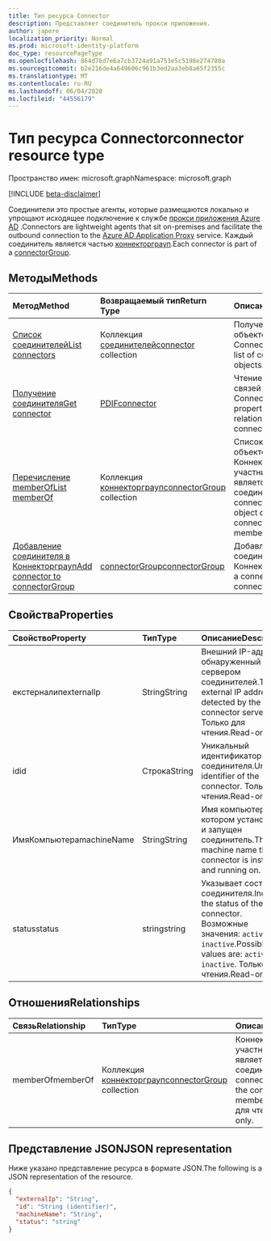```yaml
---
title: Тип ресурса Connector
description: Представляет соединитель прокси приложения.
author: japere
localization_priority: Normal
ms.prod: microsoft-identity-platform
doc_type: resourcePageType
ms.openlocfilehash: 864d76d7e6a7cb3724a91a753e5c5198e274780a
ms.sourcegitcommit: b2e216de4a649606c961b3ed2aa3eb8a65f2355c
ms.translationtype: MT
ms.contentlocale: ru-RU
ms.lasthandoff: 06/04/2020
ms.locfileid: "44556179"
---
```

# <a name="connector-resource-type"></a><span data-ttu-id="8494f-103">Тип ресурса Connector</span><span class="sxs-lookup"><span data-stu-id="8494f-103">connector resource type</span></span>

<span data-ttu-id="8494f-104">Пространство имен: microsoft.graph</span><span class="sxs-lookup"><span data-stu-id="8494f-104">Namespace: microsoft.graph</span></span>

[!INCLUDE [beta-disclaimer](../../includes/beta-disclaimer.md)]

<span data-ttu-id="8494f-105">Соединители это простые агенты, которые размещаются локально и упрощают исходящее подключение к службе [прокси приложения Azure AD](https://aka.ms/whyappproxy) .</span><span class="sxs-lookup"><span data-stu-id="8494f-105">Connectors are lightweight agents that sit on-premises and facilitate the outbound connection to the [Azure AD Application Proxy](https://aka.ms/whyappproxy) service.</span></span> <span data-ttu-id="8494f-106">Каждый соединитель является частью [коннекторграуп](connectorgroup.md).</span><span class="sxs-lookup"><span data-stu-id="8494f-106">Each connector is part of a [connectorGroup](connectorgroup.md).</span></span>

## <a name="methods"></a><span data-ttu-id="8494f-107">Методы</span><span class="sxs-lookup"><span data-stu-id="8494f-107">Methods</span></span>

| <span data-ttu-id="8494f-108">Метод</span><span class="sxs-lookup"><span data-stu-id="8494f-108">Method</span></span>       | <span data-ttu-id="8494f-109">Возвращаемый тип</span><span class="sxs-lookup"><span data-stu-id="8494f-109">Return Type</span></span> | <span data-ttu-id="8494f-110">Описание</span><span class="sxs-lookup"><span data-stu-id="8494f-110">Description</span></span> |
|:-------------|:------------|:------------|
| [<span data-ttu-id="8494f-111">Список соединителей</span><span class="sxs-lookup"><span data-stu-id="8494f-111">List connectors</span></span>](../api/connector-list.md) | <span data-ttu-id="8494f-112">Коллекция [соединителей](connector.md)</span><span class="sxs-lookup"><span data-stu-id="8494f-112">[connector](connector.md) collection</span></span> | <span data-ttu-id="8494f-113">Получение списка объектов Connector.</span><span class="sxs-lookup"><span data-stu-id="8494f-113">Retrieve a list of connector objects.</span></span> | 
| [<span data-ttu-id="8494f-114">Получение соединителя</span><span class="sxs-lookup"><span data-stu-id="8494f-114">Get connector</span></span>](../api/connector-get.md) | [<span data-ttu-id="8494f-115">PDIF</span><span class="sxs-lookup"><span data-stu-id="8494f-115">connector</span></span>](connector.md) | <span data-ttu-id="8494f-116">Чтение свойств и связей объекта Connector.</span><span class="sxs-lookup"><span data-stu-id="8494f-116">Read properties and relationships of connector object.</span></span> |
| [<span data-ttu-id="8494f-117">Перечисление memberOf</span><span class="sxs-lookup"><span data-stu-id="8494f-117">List memberOf</span></span>](../api/connector-list-memberof.md) | <span data-ttu-id="8494f-118">Коллекция [коннекторграуп](connectorgroup.md)</span><span class="sxs-lookup"><span data-stu-id="8494f-118">[connectorGroup](connectorgroup.md) collection</span></span> | <span data-ttu-id="8494f-119">Список коллекций объектов Коннекторграуп, участником которых является соединитель.</span><span class="sxs-lookup"><span data-stu-id="8494f-119">List the connectorGroup object collection the connector is a member of.</span></span> |
| [<span data-ttu-id="8494f-120">Добавление соединителя в Коннекторграуп</span><span class="sxs-lookup"><span data-stu-id="8494f-120">Add connector to connectorGroup</span></span>](../api/connector-post-memberof.md)| [<span data-ttu-id="8494f-121">connectorGroup</span><span class="sxs-lookup"><span data-stu-id="8494f-121">connectorGroup</span></span>](connectorgroup.md) | <span data-ttu-id="8494f-122">Добавление соединителя в Коннекторграуп.</span><span class="sxs-lookup"><span data-stu-id="8494f-122">Add a connector to a connectorGroup.</span></span> |


## <a name="properties"></a><span data-ttu-id="8494f-123">Свойства</span><span class="sxs-lookup"><span data-stu-id="8494f-123">Properties</span></span>
| <span data-ttu-id="8494f-124">Свойство</span><span class="sxs-lookup"><span data-stu-id="8494f-124">Property</span></span>     | <span data-ttu-id="8494f-125">Тип</span><span class="sxs-lookup"><span data-stu-id="8494f-125">Type</span></span>        | <span data-ttu-id="8494f-126">Описание</span><span class="sxs-lookup"><span data-stu-id="8494f-126">Description</span></span> |
|:-------------|:------------|:------------|
|<span data-ttu-id="8494f-127">екстерналип</span><span class="sxs-lookup"><span data-stu-id="8494f-127">externalIp</span></span>|<span data-ttu-id="8494f-128">String</span><span class="sxs-lookup"><span data-stu-id="8494f-128">String</span></span>| <span data-ttu-id="8494f-129">Внешний IP-адрес, обнаруженный сервером соединителей.</span><span class="sxs-lookup"><span data-stu-id="8494f-129">The external IP address as detected by the the connector server.</span></span> <span data-ttu-id="8494f-130">Только для чтения.</span><span class="sxs-lookup"><span data-stu-id="8494f-130">Read-only.</span></span> |
|<span data-ttu-id="8494f-131">id</span><span class="sxs-lookup"><span data-stu-id="8494f-131">id</span></span>|<span data-ttu-id="8494f-132">Строка</span><span class="sxs-lookup"><span data-stu-id="8494f-132">String</span></span>| <span data-ttu-id="8494f-133">Уникальный идентификатор соединителя.</span><span class="sxs-lookup"><span data-stu-id="8494f-133">Unique identifier of the connector.</span></span> <span data-ttu-id="8494f-134">Только для чтения.</span><span class="sxs-lookup"><span data-stu-id="8494f-134">Read-only.</span></span> |
|<span data-ttu-id="8494f-135">ИмяКомпьютера</span><span class="sxs-lookup"><span data-stu-id="8494f-135">machineName</span></span>|<span data-ttu-id="8494f-136">String</span><span class="sxs-lookup"><span data-stu-id="8494f-136">String</span></span>| <span data-ttu-id="8494f-137">Имя компьютера, на котором установлен и запущен соединитель.</span><span class="sxs-lookup"><span data-stu-id="8494f-137">The machine name the connector is installed and running on.</span></span> |
|<span data-ttu-id="8494f-138">status</span><span class="sxs-lookup"><span data-stu-id="8494f-138">status</span></span>|<span data-ttu-id="8494f-139">string</span><span class="sxs-lookup"><span data-stu-id="8494f-139">string</span></span>| <span data-ttu-id="8494f-140">Указывает состояние соединителя.</span><span class="sxs-lookup"><span data-stu-id="8494f-140">Indicates the status of the connector.</span></span> <span data-ttu-id="8494f-141">Возможные значения: `active`, `inactive`.</span><span class="sxs-lookup"><span data-stu-id="8494f-141">Possible values are: `active`, `inactive`.</span></span> <span data-ttu-id="8494f-142">Только для чтения.</span><span class="sxs-lookup"><span data-stu-id="8494f-142">Read-only.</span></span> |

## <a name="relationships"></a><span data-ttu-id="8494f-143">Отношения</span><span class="sxs-lookup"><span data-stu-id="8494f-143">Relationships</span></span>
| <span data-ttu-id="8494f-144">Связь</span><span class="sxs-lookup"><span data-stu-id="8494f-144">Relationship</span></span> | <span data-ttu-id="8494f-145">Тип</span><span class="sxs-lookup"><span data-stu-id="8494f-145">Type</span></span>   |<span data-ttu-id="8494f-146">Описание</span><span class="sxs-lookup"><span data-stu-id="8494f-146">Description</span></span>|
|:---------------|:--------|:----------|
|<span data-ttu-id="8494f-147">memberOf</span><span class="sxs-lookup"><span data-stu-id="8494f-147">memberOf</span></span>|<span data-ttu-id="8494f-148">Коллекция [коннекторграуп](connectorgroup.md)</span><span class="sxs-lookup"><span data-stu-id="8494f-148">[connectorGroup](connectorgroup.md) collection</span></span>| <span data-ttu-id="8494f-149">Коннекторграуп, участником которого является соединитель.</span><span class="sxs-lookup"><span data-stu-id="8494f-149">The connectorGroup that the connector is a member of.</span></span> <span data-ttu-id="8494f-150">Только для чтения.</span><span class="sxs-lookup"><span data-stu-id="8494f-150">Read-only.</span></span> |

## <a name="json-representation"></a><span data-ttu-id="8494f-151">Представление JSON</span><span class="sxs-lookup"><span data-stu-id="8494f-151">JSON representation</span></span>

<span data-ttu-id="8494f-152">Ниже указано представление ресурса в формате JSON.</span><span class="sxs-lookup"><span data-stu-id="8494f-152">The following is a JSON representation of the resource.</span></span>

<!-- {
  "blockType": "resource",
  "keyProperty":"id",
  "optionalProperties": [

  ],
  "@odata.type": "microsoft.graph.connector"
}-->

```json
{
  "externalIp": "String",
  "id": "String (identifier)",
  "machineName": "String",
  "status": "string"
}

```

<!-- uuid: 8fcb5dbc-d5aa-4681-8e31-b001d5168d79
2015-10-25 14:57:30 UTC -->
<!--
{
  "type": "#page.annotation",
  "description": "connector resource",
  "keywords": "",
  "section": "documentation",
  "tocPath": "",
  "suppressions": []
}
-->
